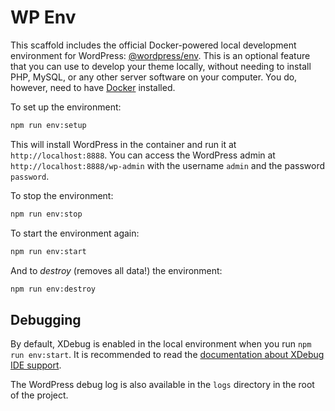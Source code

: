 # WP Env

This scaffold includes the official Docker-powered local development environment for WordPress: [@wordpress/env](https://developer.wordpress.org/block-editor/reference-guides/packages/packages-env/). This is an optional feature that you can use to develop your theme locally, without needing to install PHP, MySQL, or any other server software on your computer. You do, however, need to have [Docker](https://docs.docker.com/desktop/) installed.

To set up the environment:

```bash
npm run env:setup
```

This will install WordPress in the container and run it at `http://localhost:8888`. You can access the WordPress admin at `http://localhost:8888/wp-admin` with the username `admin` and the password `password`.

To stop the environment:

```bash
npm run env:stop
```

To start the environment again:

```bash
npm run env:start
```

And to *destroy* (removes all data!) the environment:

```bash
npm run env:destroy
```

## Debugging

By default, XDebug is enabled in the local environment when you run `npm run env:start`. It is recommended to read the [documentation about XDebug IDE support](https://developer.wordpress.org/block-editor/reference-guides/packages/packages-env/#xdebug-ide-support).

The WordPress debug log is also available in the `logs` directory in the root of the project.

